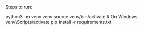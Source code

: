 Steps to run:

python3 -m venv venv
source venv/bin/activate  # On Windows: venv\Scripts\activate
pip install -r requirements.txt
